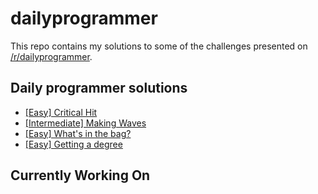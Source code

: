 # dailyprogrammer

This repo contains my solutions to some of the challenges presented on [/r/dailyprogrammer][a].

## Daily programmer solutions

* [[Easy] Critical Hit][1]
* [[Intermediate] Making Waves][2]
* [[Easy] What's in the bag?][3]
* [[Easy] Getting a degree][4]

## Currently Working On




[a]: https://www.reddit.com/r/dailyprogrammer
[1]: https://redd.it/4nvrnx
[2]: https://redd.it/4o74p3
[3]: https://redd.it/4oylbo
[4]: https://redd.it/4q35ip
